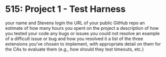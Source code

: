 # 515: Project 1 - Test Harness

your name and Stevens login
the URL of your public GitHub repo
an estimate of how many hours you spent on the project
a description of how you tested your code
any bugs or issues you could not resolve
an example of a difficult issue or bug and how you resolved it
a list of the three extensions you’ve chosen to implement, with appropriate detail on them for the CAs to evaluate them (e.g., how should they test timeouts, etc.)
